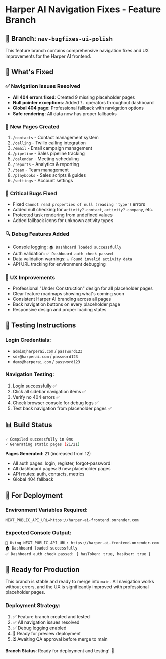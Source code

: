 # Harper AI Navigation Fixes - Feature Branch

## 🎯 Branch: `nav-bugfixes-ui-polish`

This feature branch contains comprehensive navigation fixes and UX improvements for the Harper AI frontend.

## 🚀 **What's Fixed**

### ✅ **Navigation Issues Resolved**
- **All 404 errors fixed**: Created 9 missing placeholder pages
- **Null pointer exceptions**: Added `?.` operators throughout dashboard
- **Global 404 page**: Professional fallback with navigation options
- **Safe rendering**: All data now has proper fallbacks

### 📄 **New Pages Created**
1. `/contacts` - Contact management system
2. `/calling` - Twilio calling integration  
3. `/email` - Email campaign management
4. `/pipeline` - Sales pipeline tracking
5. `/calendar` - Meeting scheduling
6. `/reports` - Analytics & reporting
7. `/team` - Team management
8. `/playbooks` - Sales scripts & guides
9. `/settings` - Account settings

### 🐛 **Critical Bugs Fixed**
- Fixed `Cannot read properties of null (reading 'type')` errors
- Added null checking for `activity?.contact`, `activity?.company`, etc.
- Protected task rendering from undefined values
- Added fallback icons for unknown activity types

### 🔍 **Debug Features Added**
- Console logging: `🏠 Dashboard loaded successfully`
- Auth validation: `✅ Dashboard auth check passed`
- Data validation warnings: `⚠️ Found invalid activity data`
- API URL tracking for environment debugging

### 🎨 **UX Improvements**
- Professional "Under Construction" design for all placeholder pages
- Clear feature roadmaps showing what's coming soon
- Consistent Harper AI branding across all pages
- Back navigation buttons on every placeholder page
- Responsive design and proper loading states

## 🧪 **Testing Instructions**

### Login Credentials:
- `admin@harperai.com` / `password123`
- `sdr@harperai.com` / `password123`  
- `demo@harperai.com` / `password123`

### Navigation Testing:
1. Login successfully ✅
2. Click all sidebar navigation items ✅
3. Verify no 404 errors ✅
4. Check browser console for debug logs ✅
5. Test back navigation from placeholder pages ✅

## 📊 **Build Status**

```bash
✓ Compiled successfully in 0ms
✓ Generating static pages (21/21)
```

**Pages Generated**: 21 (increased from 12)
- All auth pages: login, register, forgot-password
- All dashboard pages: 9 new placeholder pages
- API routes: auth, contacts, metrics
- Global 404 fallback

## 🔧 **For Deployment**

### Environment Variables Required:
```env
NEXT_PUBLIC_API_URL=https://harper-ai-frontend.onrender.com
```

### Expected Console Output:
```
🔗 Using NEXT_PUBLIC_API_URL: https://harper-ai-frontend.onrender.com
🏠 Dashboard loaded successfully
✅ Dashboard auth check passed: { hasToken: true, hasUser: true }
```

## 🎯 **Ready for Production**

This branch is stable and ready to merge into `main`. All navigation works without errors, and the UX is significantly improved with professional placeholder pages.

### Deployment Strategy:
1. ✅ Feature branch created and tested
2. ✅ All navigation issues resolved  
3. ✅ Debug logging enabled
4. 🔄 Ready for preview deployment
5. ⏳ Awaiting QA approval before merge to main

**Branch Status**: Ready for deployment and testing! 🚀